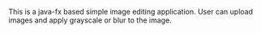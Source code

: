 This is a java-fx based simple image editing application.
User can upload images and apply grayscale or blur to the image.
